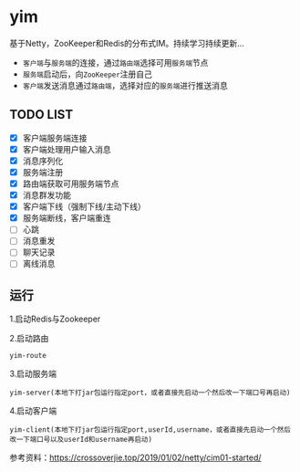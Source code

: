 # yim
基于Netty，ZooKeeper和Redis的分布式IM。持续学习持续更新...

-  `客户端`与`服务端`的连接，通过`路由端`选择可用`服务端`节点
-  `服务端`启动后，向`ZooKeeper`注册自己
-  `客户端`发送消息通过`路由端`，选择对应的`服务端`进行推送消息
 
## TODO LIST
* [x] 客户端服务端连接
* [x] 客户端处理用户输入消息
* [x] 消息序列化
* [x] 服务端注册
* [x] 路由端获取可用服务端节点
* [x] 消息群发功能
* [x] 客户端下线（强制下线/主动下线）
* [x] 服务端断线，客户端重连
* [ ] 心跳
* [ ] 消息重发
* [ ] 聊天记录
* [ ] 离线消息

## 运行
1.启动Redis与Zookeeper

2.启动路由
```
yim-route
```	
3.启动服务端
```
yim-server(本地下打jar包运行指定port，或者直接先启动一个然后改一下端口号再启动)
```	
4.启动客户端
```
yim-client(本地下打jar包运行指定port,userId,username，或者直接先启动一个然后改一下端口号以及userId和username再启动)
```	
参考资料：https://crossoverjie.top/2019/01/02/netty/cim01-started/
